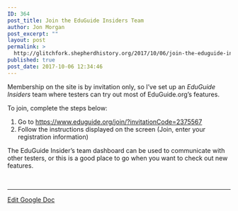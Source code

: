 ```yaml
---
ID: 364
post_title: Join the EduGuide Insiders Team
author: Jon Morgan
post_excerpt: ""
layout: post
permalink: >
  http://glitchfork.shepherdhistory.org/2017/10/06/join-the-eduguide-insiders-team/
published: true
post_date: 2017-10-06 12:34:46
---
```

Membership on the site is by invitation only, so I’ve set up an <i>EduGuide Insiders</i> team where testers can try out most of EduGuide.org’s features.

<!--more-->

To join, complete the steps below:
<ol>
 	<li>Go to <a href="https://www.eduguide.org/join/?invitationCode=2375567">https://www.eduguide.org/join/?invitationCode=2375567</a></li>
 	<li>Follow the instructions displayed on the screen (Join, enter your registration information)</li>
</ol>
The EduGuide Insider’s team dashboard can be used to communicate with other testers, or this is a good place to go when you want to check out new features.

&nbsp;

<hr />

<a href="https://docs.google.com/document/d/1ehnRPuQ-ebLUBj0omjLYU_jJHUVBj176zotd-RIP50s/edit?usp=sharing">Edit Google Doc</a>